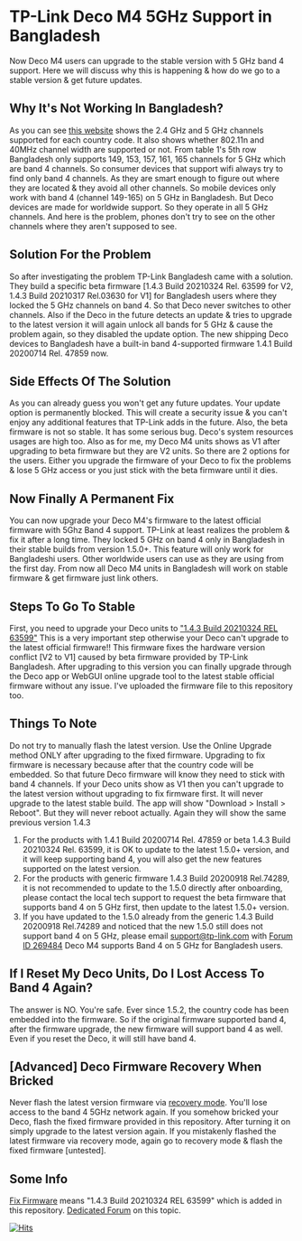 # TP-Link Deco M4 5GHz Support in Bangladesh
Now Deco M4 users can upgrade to the stable version with 5 GHz band 4 support. Here we will discuss why this is happening & how do we go to a stable version & get future updates.

## Why It's Not Working In Bangladesh?
As you can see [this website](https://www.juniper.net/documentation/en_US/release-independent/junos/topics/reference/specifications/access-point-ax411-country-channel-support.html) shows the 2.4 GHz and 5 GHz channels supported for each country code. It also shows whether 802.11n and 40MHz channel width are supported or not. From table 1's 5th row Bangladesh only supports 149, 153, 157, 161, 165 channels for 5 GHz which are band 4 channels. So consumer devices that support wifi always try to find only band 4 channels. As they are smart enough to figure out where they are located & they avoid all other channels. So mobile devices only work with band 4 (channel 149-165) on 5 GHz in Bangladesh. But Deco devices are made for worldwide support. So they operate in all 5 GHz channels. And here is the problem, phones don't try to see on the other channels where they aren't supposed to see.

## Solution For the Problem
So after investigating the problem TP-Link Bangladesh came with a solution. They build a specific beta firmware [1.4.3 Build 20210324 Rel. 63599 for V2, 1.4.3 Build 20210317 Rel.03630 for V1] for Bangladesh users where they locked the 5 GHz channels on band 4. So that Deco never switches to other channels. Also if the Deco in the future detects an update & tries to upgrade to the latest version it will again unlock all bands for 5 GHz & cause the problem again, so they disabled the update option. The new shipping Deco devices to Bangladesh have a built-in band 4-supported firmware 1.4.1 Build 20200714 Rel. 47859 now.

## Side Effects Of The Solution
As you can already guess you won't get any future updates. Your update option is permanently blocked. This will create a security issue & you can't enjoy any additional features that TP-Link adds in the future. Also, the beta firmware is not so stable. It has some serious bug. Deco's system resources usages are high too. Also as for me, my Deco M4 units shows as V1 after upgrading to beta firmware but they are V2 units. So there are 2 options for the users. Either you upgrade the firmware of your Deco to fix the problems & lose 5 GHz access or you just stick with the beta firmware until it dies.

## Now Finally A Permanent Fix
You can now upgrade your Deco M4's firmware to the latest official firmware with 5Ghz Band 4 support. TP-Link at least realizes the problem & fix it after a long time. They locked 5 GHz on band 4 only in Bangladesh in their stable builds from version 1.5.0+. This feature will only work for Bangladeshi users. Other worldwide users can use as they are using from the first day. From now all Deco M4 units in Bangladesh will work on stable firmware & get firmware just link others.

## Steps To Go To Stable
First, you need to upgrade your Deco units to ["1.4.3 Build 20210324 REL 63599"](https://cutt.ly/DecoM4FixFirmware) This is a very important step otherwise your Deco can't upgrade to the latest official firmware!! This firmware fixes the hardware version conflict [V2 to V1] caused by beta firmware provided by TP-Link Bangladesh. After upgrading to this version you can finally upgrade through the Deco app or WebGUI online upgrade tool to the latest stable official firmware without any issue. I've uploaded the firmware file to this repository too.

## Things To Note
Do not try to manually flash the latest version. Use the Online Upgrade method ONLY after upgrading to the fixed firmware. Upgrading to fix firmware is necessary because after that the country code will be embedded. So that future Deco firmware will know they need to stick with band 4 channels. If your Deco units show as V1 then you can't upgrade to the latest version without upgrading to fix firmware first. It will never upgrade to the latest stable build. The app will show "Download > Install > Reboot". But they will never reboot actually. Again they will show the same previous version 1.4.3
1. For the products with 1.4.1 Build 20200714 Rel. 47859 or beta 1.4.3 Build 20210324 Rel. 63599, it is OK to update to the latest 1.5.0+ version, and it will keep supporting band 4, you will also get the new features supported on the latest version.
2. For the products with generic firmware 1.4.3 Build 20200918 Rel.74289, it is not recommended to update to the 1.5.0 directly after onboarding, please contact the local tech support to request the beta firmware that supports band 4 on 5 GHz first, then update to the latest 1.5.0+ version.
3. If you have updated to the 1.5.0 already from the generic 1.4.3 Build 20200918 Rel.74289 and noticed that the new 1.5.0 still does not support band 4 on 5 GHz, please email support@tp-link.com with [Forum ID 269484](https://community.tp-link.com/en/home/forum/topic/269484?page=1) Deco M4 supports Band 4 on 5 GHz for Bangladesh users.

## If I Reset My Deco Units, Do I Lost Access To Band 4 Again?
The answer is NO. You're safe. Ever since 1.5.2, the country code has been embedded into the firmware. So if the original firmware supported band 4, after the firmware upgrade, the new firmware will support band 4 as well. Even if you reset the Deco, it will still have band 4.

## [Advanced] Deco Firmware Recovery When Bricked
Never flash the latest version firmware via [recovery mode](https://www.tp-link.com/us/support/faq/2958/). You'll lose access to the band 4 5GHz network again. If you somehow bricked your Deco, flash the fixed firmware provided in this repository. After turning it on simply upgrade to the latest version again. If you mistakenly flashed the latest firmware via recovery mode, again go to recovery mode & flash the fixed firmware [untested].

## Some Info
[Fix Firmware](https://cutt.ly/DecoM4FixFirmware) means "1.4.3 Build 20210324 REL 63599" which is added in this repository.
[Dedicated Forum](https://community.tp-link.com/en/home/forum/topic/269484?page=1) on this topic.

[![Hits](https://hits.seeyoufarm.com/api/count/incr/badge.svg?url=https://github.com/origamiofficial/TP-Link-Deco-M4-5GHz-Bangladesh&icon=github.svg&icon_color=%23FFFFFF&title=hits&edge_flat=false)](https://github.com/origamiofficial/TP-Link-Deco-M4-5GHz-Bangladesh)
